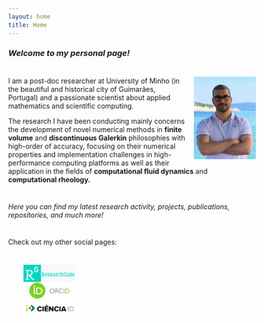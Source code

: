 ```yaml
---
layout: home
title: Home
---
```


### _Welcome to my personal page!_

<p style="margin-bottom:1cm;"></p>

<img style="float:right; width:9em; margin-left:1em; margin-bottom:1em" src="public/photo.jpg">

I am a post-doc researcher at University of Minho (in the beautiful and historical city of Guimarães, Portugal) and a passionate scientist about applied mathematics and scientific computing.

The research I have been conducting mainly concerns the development of novel numerical methods in **finite volume** and **discontinuous Galerkin** philosophies with high-order of accuracy, focusing on their numerical properties and implementation challenges in high-performance computing platforms as well as their application in the fields of **computational fluid dynamics** and **computational rheology.**

<p style="margin-bottom:1cm;"></p>

_Here you can find my latest research activity, projects, publications, repositories, and much more!_

<p style="margin-bottom:1cm;"></p>

<p style="margin-bottom:1cm;">
  <font size="smaller">
    Check out my other social pages:
  </font>
</p>

<div class="row">
  <div class="column" style="width:33.33%;">
    <a href="https://www.researchgate.net/profile/ricardo-costa-21">
      <img style="height:2.5em; display:block; margin-left:auto; margin-right:auto;" src="public/researchgate.png">
    </a>
  </div>
  <div class="column" style="width:33.33%;">
    <a href="https://orcid.org/0000-0002-1904-8317">
      <img style="height:2.5em; display:block; margin-left:auto; margin-right:auto;" src="public/orcid.png">
    </a>
  </div>
  <div class="column" style="width:33.33%;">
    <a href="https://www.cienciavitae.pt/2F14-5623-03EB">
      <img style="height:2.5em; display:block; margin-left:auto; margin-right:auto;" src="public/cienciaid.png">
    </a>
  </div>
</div>

